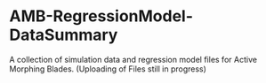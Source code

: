 # AMB-RegressionModel-DataSummary
A collection of simulation data and regression model files for Active Morphing Blades.
(Uploading of Files still in progress)
